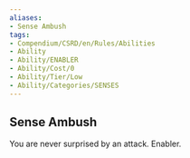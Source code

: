 ```yaml
---
aliases:
- Sense Ambush
tags:
- Compendium/CSRD/en/Rules/Abilities
- Ability
- Ability/ENABLER
- Ability/Cost/0
- Ability/Tier/Low
- Ability/Categories/SENSES
---
```


  
## Sense Ambush  
You are never surprised by an attack. Enabler. 